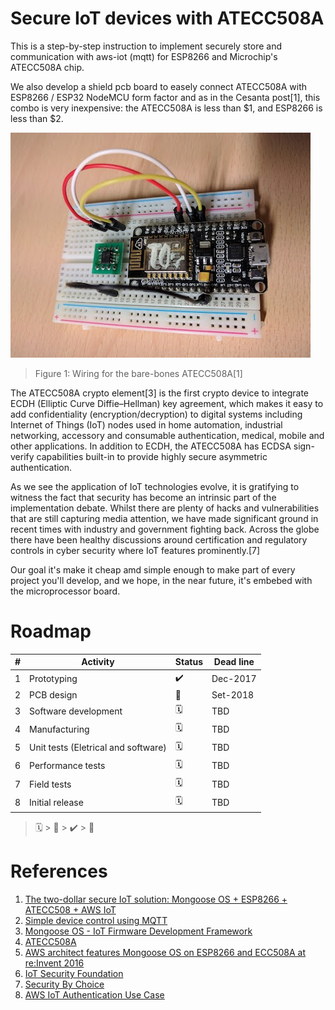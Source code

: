 # Secure IoT devices with ATECC508A

This is a step-by-step instruction to implement securely store and communication with aws-iot (mqtt) for ESP8266 and Microchip's ATECC508A chip. 

We also develop a shield pcb board to easely connect ATECC508A with ESP8266 / ESP32 NodeMCU form factor and as in the Cesanta post[1], this combo is very inexpensive: the ATECC508A is less than $1, and ESP8266 is less than $2.

![proto board](images/proto_board.jpg)
> Figure 1: Wiring for the bare-bones ATECC508A[1]

The ATECC508A crypto element[3] is the first crypto device to integrate ECDH (Elliptic Curve Diffie–Hellman) key agreement, which makes it easy to add confidentiality (encryption/decryption) to digital systems including Internet of Things (IoT) nodes used in home automation, industrial networking, accessory and consumable authentication, medical, mobile and other applications. In addition to ECDH, the ATECC508A has ECDSA sign-verify capabilities built-in to provide highly secure asymmetric authentication. 

As we see the application of IoT technologies evolve, it is gratifying to witness the fact that security has become an intrinsic part of the implementation debate. Whilst there are plenty of hacks and vulnerabilities that are still capturing media attention, we have made significant ground in recent times with industry and government fighting back. Across the globe there have been healthy discussions around certification and regulatory controls in cyber security where IoT features prominently.[7]

Our goal it's make it cheap amd simple enough to make part of every project you'll develop, and we hope, in the near future, it's embebed with the microprocessor board.

# Roadmap

\#  | Activity                            | Status | Dead line
--- | ---                                 | ---    | ---
1   | Prototyping                         | ✔️      | Dec-2017
2   | PCB design                          | 🔧     | Set-2018
3   | Software development                | 🗓     | TBD
4   | Manufacturing                       | 🗓     | TBD
5   | Unit tests (Eletrical and software) | 🗓     | TBD
6   | Performance tests                   | 🗓     | TBD
7   | Field tests                         | 🗓     | TBD
8   | Initial release                     | 🗓     | TBD

> 🗓 > 🔧 > ✔️ > 🎉

# References

1. [The two-dollar secure IoT solution: Mongoose OS + ESP8266 + ATECC508 + AWS IoT](https://mongoose-os.com/blog/mongoose-esp8266-atecc508-aws/)
2. [Simple device control using MQTT](https://github.com/cesanta/mongoose-os/tree/master/fw/examples/c_mqtt)
3. [Mongoose OS - IoT Firmware Development Framework](https://mongoose-os.com/)
4. [ATECC508A](https://www.microchip.com/wwwproducts/en/ATECC508A)
5. [AWS architect features Mongoose OS on ESP8266 and ECC508A at re:Invent 2016](https://www.youtube.com/watch?v=fwr6oSEZpwQ)
6. [IoT Security Foundation](https://www.iotsecurityfoundation.org/)
7. [Security By Choice](https://www.iotsecurityfoundation.org/security-by-choice/)
8. [AWS IoT Authentication Use Case](https://vimeo.com/242995950)